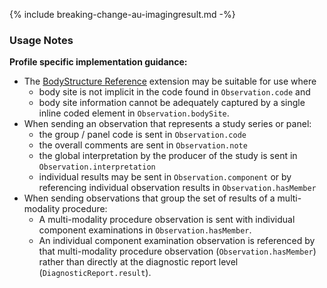{% include breaking-change-au-imagingresult.md -%}

### Usage Notes

**Profile specific implementation guidance:**
- The [BodyStructure Reference](http://hl7.org/fhir/R4/extension-bodysite.html) extension may be suitable for use where
   - body site is not implicit in the code found in `Observation.code` and  
   - body site information cannot be adequately captured by a single inline coded element in `Observation.bodySite`.
- When sending an observation that represents a study series or panel:
  - the group / panel code is sent in `Observation.code`
  - the overall comments are sent in `Observation.note`
  - the global interpretation by the producer of the study is sent in `Observation.interpretation`
  - individual results may be sent in `Observation.component` or by referencing individual observation results in `Observation.hasMember`
- When sending observations that group the set of results of a multi-modality procedure:
  - A multi-modality procedure observation is sent with individual component examinations in `Observation.hasMember`.
  - An individual component examination observation is referenced by that multi-modality procedure observation (`Observation.hasMember`) rather than directly at the diagnostic report level (`DiagnosticReport.result`).
